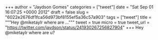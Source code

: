 
+++
author = "Jaydson Gomes"
categories = ["tweet"]
date = "Sat Sep 01 16:07:25 +0000 2012"
draft = false
slug = "6022e2676df1fca56d973bf8155ef5a36c57a903"
tags = ["tweet"]
title = """Hey @miketaylr where are ..."""
tweet = true
micro = true
tweet_url = "https://twitter.com/jaydson/status/241930267256827904"
+++
Hey @miketaylr where are u?
